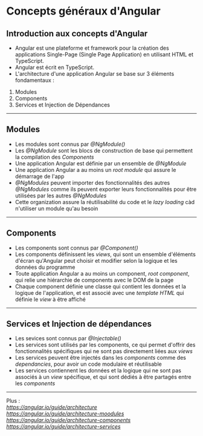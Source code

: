 # Concepts généraux d'Angular

## Introduction aux concepts d'Angular

* Angular est une plateforme et framework pour la création des applications Single-Page (Single Page Application) en utilisant HTML et TypeScript.
* Angular est écrit en TypeScript.
* L'architecture d'une application Angular se base sur 3 éléments fondamentaux :<br>
1. Modules
2. Components
3. Services et Injection de Dépendances

---

## Modules

* Les modules sont connus par _@NgModule()_
* Les _@NgModule_ sont les blocs de construction de base qui permettent la compilation des _Components_
* Une application Angular est définie par un ensemble de _@NgModule_
* Une application Angular a au moins un _root module_ qui assure le démarrage de l'app
* _@NgModules_ peuvent importer des fonctionnalités des autres _@NgModules_ comme ils peuvent exporter leurs fonctionnalités pour être utilisées par les autres _@NgModules_
* Cette organization assure la réutilisabilité du code et le _lazy loading_ càd n'utiliser un module qu'au besoin

---

## Components

* Les components sont connus par _@Component()_
* Les components définissent les _views_, qui sont un ensemble d'éléments d'écran qu'Angular peut choisir et modifier selon la logique et les données du programme
* Toute application Angular a au moins un component, _root component_, qui relie une hiérarchie de components avec le DOM de la page
* Chaque component définie une classe qui contient les données et la logique de l'application, et est associé avec une _template HTML_ qui définie le _view_ à être affiché

---

## Services et Injection de dépendances

* Les sevices sont connus par _@Injectable()_
* Les services sont utilisés par les components, ce qui permet d'offrir des fonctionnalités spécifiques qui ne sont pas directement liées aux _views_
* Les services peuvent être injectés dans les _components_ comme des _dependancies_, pour avoir un code modulaire et réutilisable
* Les services contiennent les données et la logique qui ne sont pas associés à un _view_ spécifique, et qui sont dédiés à être partagés entre les _components_
 
---

Plus :<br>
<i>https://angular.io/guide/architecture <br>
<i>https://angular.io/guide/architecture-moodules <br>
<i>https://angular.io/guide/architecture-components <br>
<i>https://angular.io/guide/architecture-services